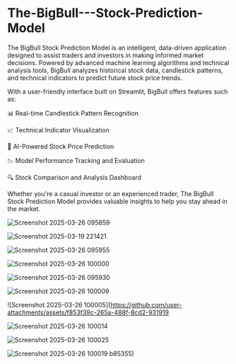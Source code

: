 # The-BigBull---Stock-Prediction-Model
The BigBull Stock Prediction Model is an intelligent, data-driven application designed to assist traders and investors in making informed market decisions. Powered by advanced machine learning algorithms and technical analysis tools, BigBull analyzes historical stock data, candlestick patterns, and technical indicators to predict future stock price trends.

With a user-friendly interface built on Streamlit, BigBull offers features such as:

📊 Real-time Candlestick Pattern Recognition

📈 Technical Indicator Visualization

🤖 AI-Powered Stock Price Prediction

📉 Model Performance Tracking and Evaluation

🔍 Stock Comparison and Analysis Dashboard

Whether you're a casual investor or an experienced trader, The BigBull Stock Prediction Model provides valuable insights to help you stay ahead in the market.

![Screenshot 2025-03-26 095859](https://github.com/user-attachments/assets/ff967b5a-8640-4106-ba75-2f8066d54201)

![Screenshot 2025-03-19 221421](https://github.com/user-attachments/assets/5b36afcb-b3ad-4c59-af39-fb52273ef0b3)

![Screenshot 2025-03-26 095955](https://github.com/user-attachments/assets/a15fc7c4-62b6-4b14-bd5d-06f7b5642e6d)

![Screenshot 2025-03-26 100000](https://github.com/user-attachments/assets/b6fa7e14-b9b2-483b-a22b-d6da76b9d35c)

![Screenshot 2025-03-26 095930](https://github.com/user-attachments/assets/63a5ce46-4331-4376-a142-ae91f85fcb84)

![Screenshot 2025-03-26 100009](https://github.com/user-attachments/assets/ba88d129-5a8f-4078-8539-3ae045b00603)

![Screenshot 2025-03-26 100005](https://github.com/user-attachments/assets/f853f39c-265a-488f-8cd2-931919

![Screenshot 2025-03-26 100014](https://github.com/user-attachments/assets/93a10c1c-1722-4b53-aef5-f551ff02effa)

![Screenshot 2025-03-26 100025](https://github.com/user-attachments/assets/579f1002-4f1a-4d51-964c-dc71af20d0c2)

![Screenshot 2025-03-26 100019](https://github.com/user-attachments/assets/d6c96d9d-8395-4902-8e84-fad5b3d4e3a9)
b85355)


